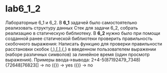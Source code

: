 # lab6_1_2
Лабораторные 6_1 и 6_2.
В **6_1** задачей было самостоятельно реализовать структуру данных Стек для задачи 6_2, собрать реализацию в статическую библиотеку.
В **6_2** нужно было при помощи созданной ранее статической библиотеки проверить правильность скобочного выражения:
Написать функцию для проверки правильности расстановки скобок (,),[,],{,} в введенном пользователем выражении  (наборе различных символов) за линейное время (один просмотр выражения).
Примеры ввода->вывода:
2+4-5(87192479_7348){72648]76823[] -> no
({}) -> yes
({)} -> no

